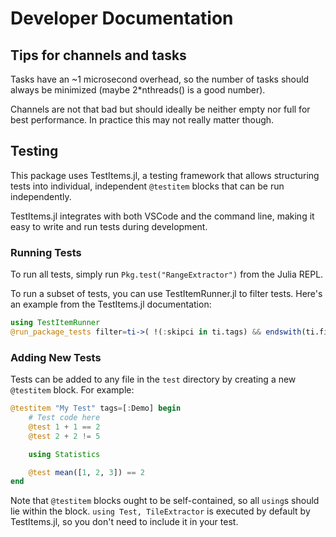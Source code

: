 # Developer Documentation

## Tips for channels and tasks

Tasks have an ~1 microsecond overhead, so the number of tasks should always be minimized (maybe 2*nthreads() is a good number).

Channels are not that bad but should ideally be neither empty nor full for best performance.  In practice this may not really matter though.

## Testing

This package uses TestItems.jl, a testing framework that allows structuring tests into individual, independent `@testitem` blocks that can be run independently.

TestItems.jl integrates with both VSCode and the command line, making it easy to write and run tests during development.

### Running Tests

To run all tests, simply run `Pkg.test("RangeExtractor")` from the Julia REPL.

To run a subset of tests, you can use TestItemRunner.jl to filter tests.  Here's an example from the TestItems.jl documentation:

```julia
using TestItemRunner
@run_package_tests filter=ti->( !(:skipci in ti.tags) && endswith(ti.filename, "test_foo.jl") )
```

### Adding New Tests

Tests can be added to any file in the `test` directory by creating a new `@testitem` block. For example:

```julia
@testitem "My Test" tags=[:Demo] begin
    # Test code here
    @test 1 + 1 == 2
    @test 2 + 2 != 5

    using Statistics

    @test mean([1, 2, 3]) == 2
end
```

Note that `@testitem` blocks ought to be self-contained, so all `using`s should lie within the block.  `using Test, TileExtractor` is executed by default by TestItems.jl, so you don't need to include it in your test.
